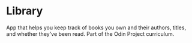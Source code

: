 # Library

App that helps you keep track of books you own and their authors, titles, and whether they've been read. Part of the Odin Project curriculum.
